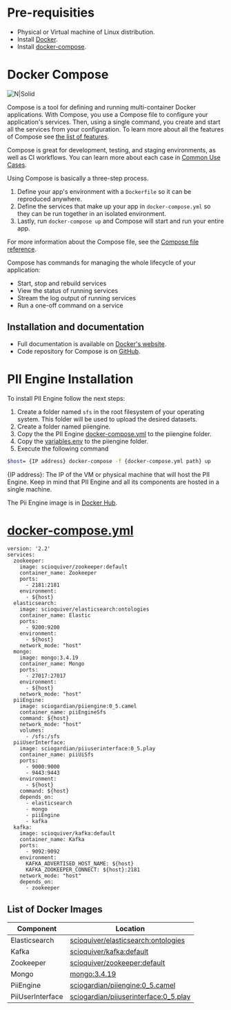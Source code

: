
# Pre-requisities
- Physical or Virtual machine of Linux distribution.
- Install [Docker](https://github.com/docker).
- Install [docker-compose](https://docs.docker.com/get-started/).



# Docker Compose

![N|Solid](https://github.com/docker/compose/raw/master/logo.png?raw=true)

Compose is a tool for defining and running multi-container Docker applications.
With Compose, you use a Compose file to configure your application's services.
Then, using a single command, you create and start all the services
from your configuration. To learn more about all the features of Compose
see [the list of features](https://github.com/docker/docker.github.io/blob/master/compose/overview.md#features).

Compose is great for development, testing, and staging environments, as well as
CI workflows. You can learn more about each case in
[Common Use Cases](https://github.com/docker/docker.github.io/blob/master/compose/overview.md#common-use-cases).

Using Compose is basically a three-step process.

1. Define your app's environment with a `Dockerfile` so it can be
reproduced anywhere.
2. Define the services that make up your app in `docker-compose.yml` so
they can be run together in an isolated environment.
3. Lastly, run `docker-compose up` and Compose will start and run your entire app.

For more information about the Compose file, see the
[Compose file reference](https://github.com/docker/docker.github.io/blob/master/compose/compose-file/compose-versioning.md).

Compose has commands for managing the whole lifecycle of your application:

 * Start, stop and rebuild services
 * View the status of running services
 * Stream the log output of running services
 * Run a one-off command on a service

Installation and documentation
------------------------------

- Full documentation is available on [Docker's website](https://docs.docker.com/compose/).
- Code repository for Compose is on [GitHub](https://github.com/docker/compose).

# PII Engine Installation

To install PII Engine follow the next steps:
1. Create a folder named `sfs` in the root filesystem of your operating system. This folder will be used to upload the desired datasets.
2. Create a folder named piiengine.
3. Copy the the PII Engine [docker-compose.yml](https://github.com/SCiO-systems/CGIAR-BDP-GARDIAN/blob/master/piistack/docker-compose.yml) to the piiengine folder.
3. Copy the  [variables.env](https://github.com/SCiO-systems/CGIAR-BDP-GARDIAN/blob/master/piistack/variables.env) to the piiengine folder.
4. Execute the following command

```sh
$host= {IP address} docker-compose -f {docker-compose.yml path} up
```
 {IP address}: The IP of the VM or physical machine that will host the PII Engine. Keep in mind that PII Engine and all its components are hosted in a single machine.

The Pii Engine image is in [Docker Hub](https://cloud.docker.com/u/sciogardian/repository/docker/sciogardian/piiengine).

# [docker-compose.yml](https://github.com/SCiO-systems/CGIAR-BDP-GARDIAN/blob/master/piistack/docker-compose.yml)

    version: '2.2'
    services:
      zookeeper:
        image: scioquiver/zookeeper:default
        container_name: Zookeeper
        ports:
          - 2181:2181
        environment:
          - ${host}
      elasticsearch:
        image: scioquiver/elasticsearch:ontologies
        container_name: Elastic
        ports:
          - 9200:9200
        environment:
          - ${host}
        network_mode: "host"
      mongo:
        image: mongo:3.4.19
        container_name: Mongo
        ports:
          - 27017:27017
        environment:
          - ${host}
        network_mode: "host"
      piiEngine:
        image: sciogardian/piiengine:0_5.camel
        container_name: piiEngineSfs
        command: ${host}
        network_mode: "host"
        volumes:
          - /sfs:/sfs
      piiUserInterface:
        image: sciogardian/piiuserinterface:0_5.play
        container_name: piiUiSfs
        ports:
          - 9000:9000
          - 9443:9443
        environment:
          - ${host}
        command: ${host}
        depends_on: 
          - elasticsearch
          - mongo
          - piiEngine
          - kafka
      kafka:
        image: scioquiver/kafka:default
        container_name: Kafka
        ports:
          - 9092:9092
        environment:
          KAFKA_ADVERTISED_HOST_NAME: ${host}
          KAFKA_ZOOKEEPER_CONNECT: ${host}:2181
        network_mode: "host"
        depends_on: 
          - zookeeper
    



List of Docker Images
------------------------------
| Component | Location |
| ------ | ------ |
| Elasticsearch | [scioquiver/elasticsearch:ontologies](https://hub.docker.com/r/scioquiver/elasticsearch) |
| Kafka | [scioquiver/kafka:default](https://hub.docker.com/r/scioquiver/kafka) |
| Zookeeper | [scioquiver/zookeeper:default](https://hub.docker.com/r/scioquiver/zookeeper) |
| Mongo | [mongo:3.4.19](https://hub.docker.com/_/mongo) |
| PiiEngine | [sciogardian/piiengine:0_5.camel](https://cloud.docker.com/u/sciogardian/repository/docker/sciogardian/piiengine) |
| PiiUserInterface | [sciogardian/piiuserinterface:0_5.play](https://cloud.docker.com/u/sciogardian/repository/docker/sciogardian/piiuserinterface) |


